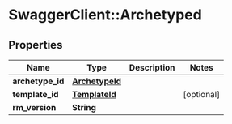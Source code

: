 # SwaggerClient::Archetyped

## Properties
Name | Type | Description | Notes
------------ | ------------- | ------------- | -------------
**archetype_id** | [**ArchetypeId**](ArchetypeId.md) |  | 
**template_id** | [**TemplateId**](TemplateId.md) |  | [optional] 
**rm_version** | **String** |  | 

